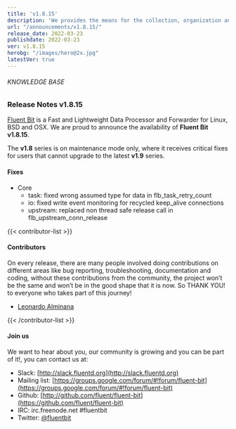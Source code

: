```yaml
---
title: 'v1.8.15'
description: 'We provides the means for the collection, organization and computerized retrieval of knowledgeand Lightweight Data Forwarder for Linux, BSD, macOS and Windows.'
url: "/announcements/v1.8.15/"
release_date: 2022-03-23
publishdate: 2022-03-23
ver: v1.8.15
herobg: "/images/hero@2x.jpg"
latestVer: true
---
```


###### KNOWLEDGE BASE

### Release Notes v1.8.15

[Fluent Bit](https://fluentbit.io) is a Fast and Lightweight Data Processor and Forwarder for Linux, BSD and OSX. We are proud to announce the availability of **Fluent Bit v1.8.15**.

The __v1.8__ series is on maintenance mode only, where it receives critical fixes for users that cannot upgrade to the latest __v1.9__ series.


#### Fixes

 - Core
   - task: fixed wrong assumed type for data in flb_task_retry_count
   - io: fixed write event monitoring for recycled keep_alive connections
   - upstream: replaced non thread safe release call in flb_upstream_conn_release

{{< contributor-list >}}

#### Contributors

On every release, there are many people involved doing contributions on different areas like bug reporting, troubleshooting, documentation and coding, without these contributions from the community, the project won’t be the same and won’t be in the good shape that it is now. So THANK YOU! to everyone who takes part of this journey!

- [Leonardo Alminana](https://github.com/leonardo-albertovich)

{{< /contributor-list >}}

#### Join us

We want to hear about you, our community is growing and you can be part of it!, you can contact us at:

* Slack: [http://slack.fluentd.org](http://slack.fluentd.org)
* Mailing list: [https://groups.google.com/forum/#!forum/fluent-bit](https://groups.google.com/forum/#!forum/fluent-bit)
* Github: [http://github.com/fluent/fluent-bit](https://github.com/fluent/fluent-bit)
* IRC: irc.freenode.net #fluentbit
* Twitter: [@fluentbit](https://twitter.com/fluentbit)
